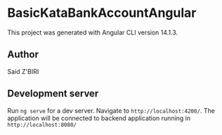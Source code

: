 # BasicKataBankAccountAngular

This project was generated with Angular CLI version 14.1.3.

## Author

Said Z'BIRI

## Development server

Run `ng serve` for a dev server. Navigate to `http://localhost:4200/`. The application will be connected to backend application running in `http://localhost:8080/`


